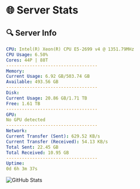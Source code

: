 # 🌐 Server Stats
## 🔍 Server Info
```yaml
CPU: Intel(R) Xeon(R) CPU E5-2699 v4 @ 1351.79MHz
CPU Usage: 6.50%
Cores: 44P | 88T
-----------------------------------
Memory:
Current Usage: 6.92 GB/503.74 GB
Available: 493.56 GB
-----------------------------------
Disk:
Current Usage: 20.86 GB/1.71 TB
Free: 1.61 TB
-----------------------------------
GPU:
No GPU detected
-----------------------------------
Network:
Current Transfer (Sent): 629.52 KB/s
Current Transfer (Received): 54.13 KB/s
Total Sent: 22.45 GB
Total Received: 10.95 GB
-----------------------------------
Uptime:
0d 6h 3m 37s
```
![GitHub Stats](https://img.shields.io/badge/Updated-2025-04-19_23:12:25-blue)